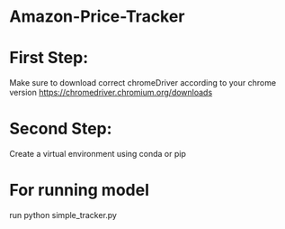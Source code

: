 # Amazon-Price-Tracker

# First Step:
Make sure to download correct chromeDriver according to your chrome version
https://chromedriver.chromium.org/downloads


# Second Step: 
Create a virtual environment using conda or pip


# For running model
run python simple_tracker.py
